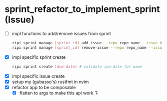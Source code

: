 # sprint_refactor_to_implement_sprint (Issue)

- [ ] impl functions to add/remove issues from sprint
    ```sh
    ripi sprint manage [sprint_id] add-issue --repo repo_name --issue issue_name
    ripi sprint manage [sprint_id] remove-issue --repo repo_name --issue issue_name
    ```
- [x] impl specific sprint create
    ```sh
    ripi sprint create [due-date] # validate iso-date for name
    ```
- [x] impl specific issue create
- [x] setup my (gubasso's) rustfmt in nvim
- [x] refactor app to be composable
    - [x] flatten to args to make this api work ↴
